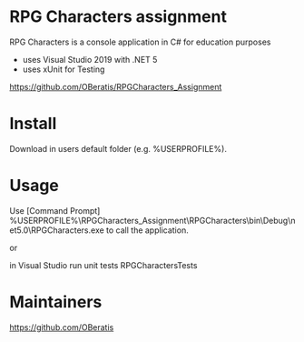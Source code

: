 # RPG Characters assignment

RPG Characters is a console application in C# for education purposes

- uses Visual Studio 2019 with .NET 5
- uses xUnit for Testing

https://github.com/OBeratis/RPGCharacters_Assignment


# Install

Download in users default folder (e.g. %USERPROFILE%).

# Usage

Use [Command Prompt]
%USERPROFILE%\RPGCharacters_Assignment\RPGCharacters\bin\Debug\net5.0\RPGCharacters.exe to call the application.

or

in Visual Studio run unit tests RPGCharactersTests

# Maintainers

<https://github.com/OBeratis>

